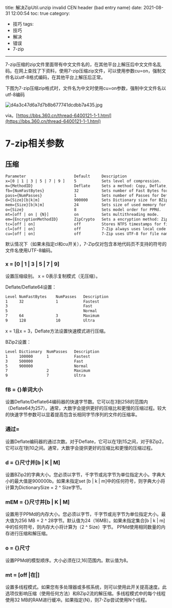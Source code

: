 title: 解决ZipUtil.unzip invalid CEN header (bad entry name)
date: 2021-08-31 12:00:54
toc: true
category:
 - 技巧
tags:
 - 技巧
 - 解决
 - 错误
 - 7-zip
---

7-zip压缩的zip文件里面带有中文文件名的，在其他平台上解压后中文文件名乱码。在网上查找了下资料，使用7-zip压缩zip文件，可以使用参数cu=on，强制文件名以utf-8格式编码，在其他平台上解压后正常。

下图为7-zip压缩zip格式时，文件名为中文时使用cu=on参数，强制中文文件名以utf-8编码

![d4a3c47d6a7d7b8b677741dcdbb7a435.jpg](https://b3logfile.com/file/2021/08/d4a3c47d6a7d7b8b677741dcdbb7a435-6d049e89.jpg)

via。[https://bbs.360.cn/thread-6400121-1-1.html](https://bbs.360.cn/thread-6400121-1-1.html)

# 7-zip相关参数

## 压缩

```default
Parameter                     Default     Description
x=[0 | 1 | 3 | 5 | 7 | 9 ]    5           Sets level of compression.
m={MethodID}                  Deflate     Sets a method: Copy, Deflate, Deflate64, BZip2, LZMA, PPMd.
fb={NumFastBytes}             32          Sets number of Fast Bytes for Deflate encoder.
pass={NumPasses}              1           Sets number of Passes for Deflate encoder.
d={Size}[b|k|m]               900000      Sets Dictionary size for BZip2
mem={Size}[b|k|m]             24          Sets size of used memory for PPMd.
o={Size}                      8           Sets model order for PPMd.
mt=[off | on | {N}]           on          Sets multithreading mode.
em={EncryptionMethodID}       ZipCrypto   Sets a encryption method: ZipCrypto, AES128, AES192, AES256
tc=[off | on]                 off         Stores NTFS timestamps for files: Modification time, Creation time, Last access time.
cl=[off | on]                 off         7-Zip always uses local code page for file names.
cu=[off | on]                 off         7-Zip uses UTF-8 for file names that contain non-ASCII symbols.
```

默认情况下（如果未指定cl和cu开关），7-Zip仅对包含本地代码页不支持的符号的文件名使用UTF-8编码。

### x = [0 | 1 | 3 | 5 | 7 | 9]

设置压缩级别。 x = 0表示复制模式（无压缩）。

Deflate/Deflate64设置：

```default
Level NumFastBytes    NumPasses   Description
1     32              1           Fastest
3                                 Fast
5                                 Normal
7     64              3           Maximum
9     128             10          Ultra
```

x = 1且x = 3，Deflate方法设置快速模式进行压缩。

BZip2设置：

```default
Level Dictionary  NumPasses   Description
1     100000      1           Fastest
3     500000                  Fast
5     900000                  Normal
7                 2           Maximum
9                 7           Ultra
```

### fB = {}单词大小

设置Deflate/Deflate64编码器的快速字节数。它可以在3到258的范围内（Deflate64为257）。通常，大数字会提供更好的压缩比和更慢的压缩过程。较大的快速字节参数可以显着提高包含长相同字节序列的文件的压缩率。

### 通过=

设置Deflate编码器的通过次数。对于Deflate，它可以在1到15之间，对于BZip2，它可以在1到10之间。通常，大数字会提供更好的压缩比和更慢的压缩过程。

### d = {}尺寸并[b | K | M]

设置BZip2的字典大小。您必须以字节，千字节或兆字节为单位指定大小。字典大小的最大值是900000b。如果未指定set [b | k | m]中的任何符号，则字典大小将计算为DictionarySize = 2 ^ Size字节。

### mEM = {}尺寸并[b | K | M]

设置用于PPMd的内存大小。您必须以字节，千字节或兆字节为单位指定大小。最大值为256 MB = 2 ^ 28字节。默认值为24（16MB）。如果未指定集合[b | k | m]中的任何符号，则内存大小将计算为（2 ^ Size）字节。 PPMd使用相同数量的内存进行压缩和解压缩。

### o = {}尺寸

设置PPMd的模型顺序。大小必须在[2,16]范围内。默认值为8。

### mt = [off |在|]

设置多线程模式。如果您有多处理器或多核系统，则可以使用此开关提高速度。此选项仅影响压缩（使用任何方法）和BZip2流的解压缩。多线程模式中的每个线程使用32 MB的RAM进行缓冲。如果指定{N}，则7-Zip尝试使用N个线程。
